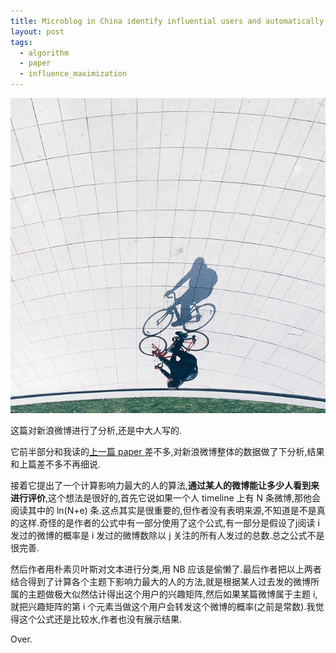 ```yaml
---
title: Microblog in China identify influential users and automatically classify posts on Sina microblog 阅读笔记
layout: post
tags:
  - algorithm
  - paper
  - influence_maximization
---
```

![](/media/files/2015/04/03.jpg)

这篇对新浪微博进行了分析,还是中大人写的.

它前半部分和我读的[上一篇 paper ](http://lufo.me/2015/04/05/What%20is%20Twitter,%20a%20Social%20Network%20or%20a%20News%20Media%3F.html)差不多,对新浪微博整体的数据做了下分析,结果和上篇差不多不再细说.

接着它提出了一个计算影响力最大的人的算法,**通过某人的微博能让多少人看到来进行评价**,这个想法是很好的,首先它说如果一个人 timeline 上有 N 条微博,那他会阅读其中的 ln(N+e) 条.这点其实是很重要的,但作者没有表明来源,不知道是不是真的这样.奇怪的是作者的公式中有一部分使用了这个公式,有一部分是假设了j阅读 i 发过的微博的概率是 i 发过的微博数除以 j 关注的所有人发过的总数.总之公式不是很完善.

然后作者用朴素贝叶斯对文本进行分类,用 NB 应该是偷懒了.最后作者把以上两者结合得到了计算各个主题下影响力最大的人的方法,就是根据某人过去发的微博所属的主题做极大似然估计得出这个用户的兴趣矩阵,然后如果某篇微博属于主题 i,就把兴趣矩阵的第 i 个元素当做这个用户会转发这个微博的概率(之前是常数).我觉得这个公式还是比较水,作者也没有展示结果.

Over.

